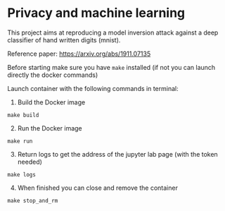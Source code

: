 # Privacy and machine learning

This project aims at reproducing a model inversion attack against a deep classifier of hand written digits (mnist).

Reference paper: https://arxiv.org/abs/1911.07135

Before starting make sure you have `make` installed (if not you can launch directly the docker commands)

Launch container with the following commands in terminal:

1. Build the Docker image
```
make build
```

2. Run the Docker image
```
make run
```

3. Return logs to get the address of the jupyter lab page (with the token needed)
```
make logs
```

4. When finished you can close and remove the container
```
make stop_and_rm
```
